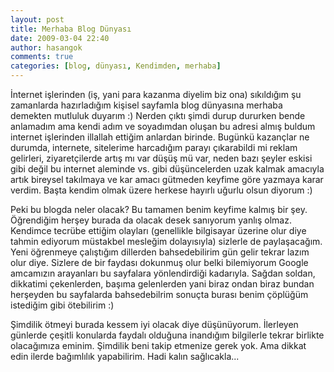 ```yaml
---
layout: post
title: Merhaba Blog Dünyası
date: 2009-03-04 22:40
author: hasangok
comments: true
categories: [blog, dünyası, Kendimden, merhaba]
---
```

İnternet işlerinden (iş, yani para kazanma diyelim biz ona) sıkıldığım şu zamanlarda hazırladığım kişisel sayfamla blog dünyasına merhaba demekten mutluluk duyarım :) Nerden çıktı şimdi durup dururken bende anlamadım ama kendi adım ve soyadımdan oluşan bu adresi almış buldum internet işlerinden illallah ettiğim anlardan birinde. Bugünkü kazançlar ne durumda, internete, sitelerime harcadığım parayı çıkarabildi mi reklam gelirleri, ziyaretçilerde artış mı var düşüş mü var, neden bazı şeyler eskisi gibi değil bu internet aleminde vs. gibi düşüncelerden uzak kalmak amacıyla artık bireysel takılmaya ve kar amacı gütmeden keyfime göre yazmaya karar verdim. Başta kendim olmak üzere herkese hayırlı uğurlu olsun diyorum :)

Peki bu blogda neler olacak? Bu tamamen benim keyfime kalmış bir şey. Öğrendiğim herşey burada da olacak desek sanıyorum yanlış olmaz. Kendimce tecrübe ettiğim olayları (genellikle bilgisayar üzerine olur diye tahmin ediyorum müstakbel mesleğim dolayısıyla) sizlerle de paylaşacağım. Yeni öğrenmeye çalıştığım dillerden bahsedebilirim gün gelir tekrar lazım olur diye. Sizlere de bir faydası dokunmuş olur belki bilemiyorum Google amcamızın arayanları bu sayfalara yönlendirdiği kadarıyla. Sağdan soldan, dikkatimi çekenlerden, başıma gelenlerden yani biraz ondan biraz bundan herşeyden bu sayfalarda bahsedebilrim sonuçta burası benim çöplüğüm istediğim gibi ötebilirim :)

Şimdilik ötmeyi burada kessem iyi olacak diye düşünüyorum. İlerleyen günlerde çeşitli konularda faydalı olduğuna inandığım bilgilerle tekrar birlikte olacağımıza eminim. Şimdilik beni takip etmenize gerek yok. Ama dikkat edin ilerde bağımlılık yapabilirim. Hadi kalın sağlıcakla...

